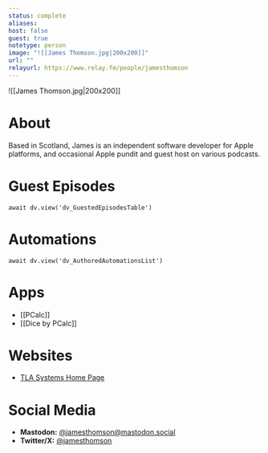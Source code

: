 ```yaml
---
status: complete
aliases: 
host: false
guest: true
notetype: person
image: "![[James Thomson.jpg|200x200]]"
url: ""
relayurl: https://www.relay.fm/people/jamesthomson
---
```


![[James Thomson.jpg|200x200]]

# About
Based in Scotland, James is an independent software developer for Apple platforms, and occasional Apple pundit and guest host on various podcasts.

# Guest Episodes
```dataviewjs
await dv.view('dv_GuestedEpisodesTable')
```
# Automations
```dataviewjs
await dv.view('dv_AuthoredAutomationsList')
```

# Apps
- [[PCalc]]
- [[Dice by PCalc]]

# Websites
- [TLA Systems Home Page](https://tla-systems.co.uk)

# Social Media
- **Mastodon:** [@jamesthomson@mastodon.social](https://mastodon.social/@jamesthomson)
- **Twitter/X:** [@jamesthomson](https://twitter.com/jamesthomson)